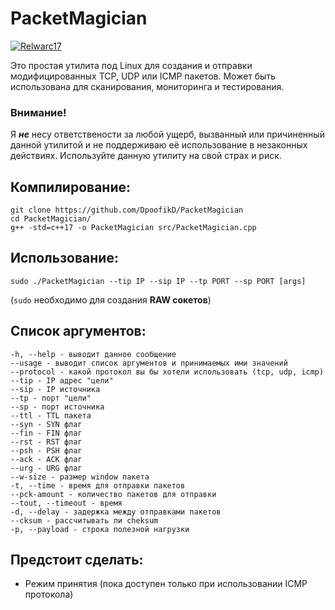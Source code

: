 # PacketMagician
[ ![Relwarc17](https://www.hackthebox.eu/badge/image/278078)](https://www.hackthebox.eu/home/users/profile/278078)

Это простая утилита под Linux для создания и отправки модифицированных TCP, UDP или ICMP пакетов. Может быть использована для сканирования, мониторинга и тестирования.

### Внимание!

Я **_не_** несу ответствености за любой ущерб, вызванный или причиненный данной утилитой и не поддерживаю её использование в незаконных действиях. Используйте данную утилиту на свой страх и риск.

## Компилирование:

~~~
git clone https://github.com/DpoofikD/PacketMagician
cd PacketMagician/
g++ -std=c++17 -o PacketMagician src/PacketMagician.cpp
~~~

## Использование:

~~~
sudo ./PacketMagician --tip IP --sip IP --tp PORT --sp PORT [args]
~~~

(```sudo``` необходимо для создания **RAW сокетов**)

## Список аргументов:
~~~
-h, --help - выводит данное сообщение
--usage - выводит список аргументов и принимаемых ими значений
--protocol - какой протокол вы бы хотели использовать (tcp, udp, icmp)
--tip - IP адрес "цели"
--sip - IP источника
--tp - порт "цели"
--sp - порт источника
--ttl - TTL пакета
--syn - SYN флаг
--fin - FIN флаг
--rst - RST флаг
--psh - PSH флаг
--ack - ACK флаг
--urg - URG флаг
--w-size - размер window пакета
-t, --time - время для отправки пакетов
--pck-amount - количество пакетов для отправки
--tout, --timeout - время 
-d, --delay - задержка между отправками пакетов
--cksum - рассчитывать ли cheksum
-p, --payload - строка полезной нагрузки
~~~


## Предстоит сделать:
- Режим принятия (пока доступен только при использовании ICMP протокола)
